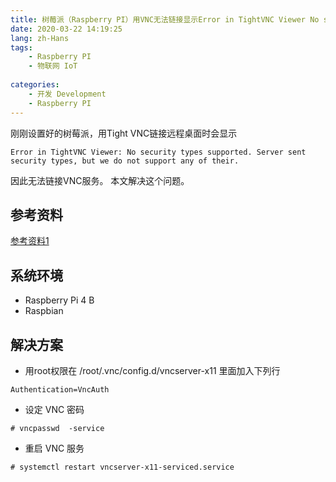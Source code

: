 ```yaml
---
title: 树莓派（Raspberry PI）用VNC无法链接显示Error in TightVNC Viewer No security types supported的解决方案
date: 2020-03-22 14:19:25
lang: zh-Hans
tags:
    - Raspberry PI
    - 物联网 IoT
    
categories: 
    - 开发 Development
    - Raspberry PI
---
```


刚刚设置好的树莓派，用Tight VNC链接远程桌面时会显示
```
Error in TightVNC Viewer: No security types supported. Server sent security types, but we do not support any of their.
```
因此无法链接VNC服务。
本文解决这个问题。

<!-- more -->

## 参考资料

[参考资料1](https://renkin3q.hatenablog.jp/entry/2017/10/07/142412)

## 系统环境

- Raspberry Pi 4 B
- Raspbian

## 解决方案

- 用root权限在 /root/.vnc/config.d/vncserver-x11 里面加入下列行
```
Authentication=VncAuth
```

- 设定 VNC 密码
```
# vncpasswd  -service
```

- 重启 VNC 服务
```
# systemctl restart vncserver-x11-serviced.service
```